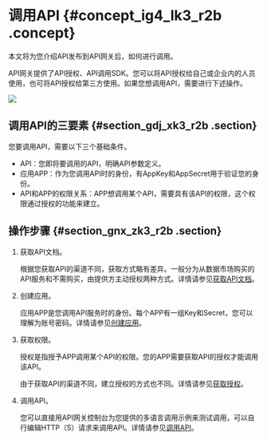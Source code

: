 # 调用API {#concept_ig4_lk3_r2b .concept}

本文将为您介绍API发布到API网关后，如何进行调用。

API网关提供了API授权、API调用SDK。您可以将API授权给自己或企业内的人员使用，也可将API授权给第三方使用。如果您想调用API，需要进行下述操作。

![](http://static-aliyun-doc.oss-cn-hangzhou.aliyuncs.com/assets/img/16413/15481778738815_zh-CN.png)

## 调用API的三要素 {#section_gdj_xk3_r2b .section}

您要调用API，需要以下三个基础条件。

-   API：您即将要调用的API，明确API参数定义。
-   应用APP：作为您调用API时的身份，有AppKey和AppSecret用于验证您的身份。
-   API和APP的权限关系：APP想调用某个API，需要具有该API的权限，这个权限通过授权的功能来建立。

## 操作步骤 {#section_gnx_zk3_r2b .section}

1.  获取API文档。

    根据您获取API的渠道不同，获取方式略有差异。一般分为从数据市场购买的API服务和不需购买，由提供方主动授权两种方式。详情请参见[获取API文档](https://help.aliyun.com/document_detail/42740.html)。

2.  创建应用。

    应用APP是您调用API服务时的身份。每个APP有一组Key和Secret，您可以理解为账号密码。详情请参见[创建应用](https://help.aliyun.com/document_detail/29488.html)。

3.  获取权限。

    授权是指授予APP调用某个API的权限。您的APP需要获取API的授权才能调用该API。

    由于获取API的渠道不同，建立授权的方式也不同。详情请参见[获取授权](https://help.aliyun.com/document_detail/29489.html)。

4.  调用API。

    您可以直接用API网关控制台为您提供的多语言调用示例来测试调用，可以自行编辑HTTP（S）请求来调用API。详情请参见[调用API](https://help.aliyun.com/document_detail/29490.html)。


